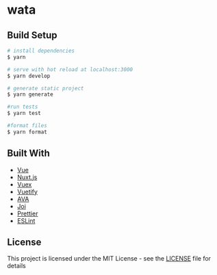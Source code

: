 # wata

## Build Setup

``` bash
# install dependencies
$ yarn

# serve with hot reload at localhost:3000
$ yarn develop

# generate static project
$ yarn generate

#run tests
$ yarn test

#format files
$ yarn format
```

## Built With

* [Vue](https://github.com/vuejs/vue)
* [Nuxt.js](https://github.com/nuxt/nuxt.js)
* [Vuex](https://github.com/vuejs/vuex)
* [Vuetify](https://github.com/vuetifyjs/vuetify)
* [AVA](https://github.com/avajs/ava)
* [Joi](https://github.com/hapijs/joi)
* [Prettier](https://github.com/prettier/prettier)
* [ESLint](https://github.com/eslint/eslint)

## License

This project is licensed under the MIT License - see the [LICENSE](LICENSE) file for details
